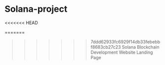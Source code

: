# Solana-project
<<<<<<< HEAD

=======
>>>>>>> 7ddd62933fc6929f14db33febebbf8683cb27c23
Solana Blockchain Development Website Landing Page
